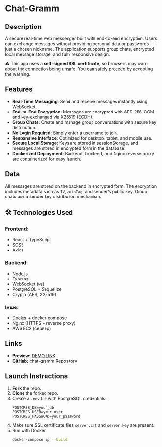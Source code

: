# Chat-Gramm

## Description  
A secure real-time web messenger built with end-to-end encryption. Users can exchange messages without providing personal data or passwords — just a chosen nickname. The application supports group chats, encrypted local message storage, and fully responsive design.

⚠️ This app uses a **self-signed SSL certificate**, so browsers may warn about the connection being unsafe. You can safely proceed by accepting the warning.

## Features  
- **Real-Time Messaging**: Send and receive messages instantly using WebSocket.
- **End-to-End Encryption**: Messages are encrypted with AES-256-GCM and key-exchanged via X25519 (ECDH).
- **Group Chats**: Create and manage group conversations with secure key distribution.
- **No Login Required**: Simply enter a username to join.
- **Responsive Interface**: Optimized for desktop, tablet, and mobile use.
- **Secure Local Storage**: Keys are stored in sessionStorage, and messages are stored in encrypted form in the database.
- **Dockerized Deployment**: Backend, frontend, and Nginx reverse proxy are containerized for easy launch.

## Data  
All messages are stored on the backend in encrypted form. The encryption includes metadata such as `IV`, `authTag`, and sender’s public key. Group chats use a sender key distribution mechanism.

## 🛠 Technologies Used

### **Frontend:**
- React + TypeScript  
- SCSS  
- Axios  

### **Backend:**
- Node.js  
- Express  
- WebSocket (`ws`)  
- PostgreSQL + Sequelize  
- Crypto (AES, X25519)  

### **Інше:**
- Docker + docker-compose  
- Nginx (HTTPS + reverse proxy)  
- AWS EC2 (сервер)

## Links  
- **Preview:** [DEMO LINK](https://13.48.148.108:4443/)  
- **GitHub:** [chat-gramm Repository](https://github.com/yepolotn1ak/chat-gramm)

## Launch Instructions  
1. **Fork** the repo.  
2. **Clone** the forked repo.  
3. Create a `.env` file with PostgreSQL credentials:
   ```
   POSTGRES_DB=your_db
   POSTGRES_USER=your_user
   POSTGRES_PASSWORD=your_password
   ```
4. Make sure SSL certificate files `server.crt` and `server.key` are present.  
5. Run with Docker:
   ```bash
   docker-compose up --build
   ```
